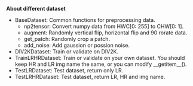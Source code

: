 **About different dataset**
* BaseDataset: Common functions for preprocessing data.
    * np2tensor: Convert numpy data from HWC[0: 255] to CHW[0: 1].
    * augment: Randomly vertical flip, horizontal flip and 90 rorate data. 
    * get\_patch: Randomly crop a patch.
    * add\_noise: Add gaussion or possion noise. 
* DIV2KDataset: Train or validate on DIV2K.
* TrainLRHRDataset: Train or validate on your own dataset. You should keep HR and LR img name the same, or you can modify \_\_getitem\_\_().
* TestLRDataset: Test dataset, return only LR. 
* TestLRHRDataset: Test dataset, return LR, HR and img name.

